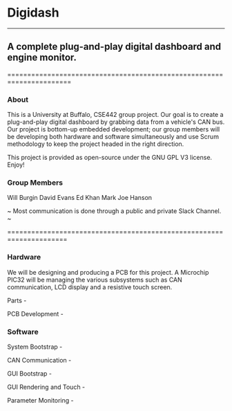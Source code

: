 # Digidash #
--------------------
## A complete plug-and-play digital dashboard and engine monitor. ##
======================================================================

### About ###
This is a University at Buffalo, CSE442 group project. Our goal is to create a plug-and-play 
digital dashboard by grabbing data from a vehicle's CAN bus. Our project is bottom-up 
embedded development; our group members will be developing both hardware and software 
simultaneously and use Scrum methodology to keep the project headed in the right direction.

This project is provided as open-source under the GNU GPL V3 license. Enjoy!

### Group Members ###
Will Burgin
David Evans
Ed
Khan
Mark
Joe Hanson

~ Most communication is done through a public and private Slack Channel. ~

=====================================================================

### Hardware ###

We will be designing and producing a PCB for this project. A Microchip PIC32 will be managing
the various subsystems such as CAN communication, LCD display and a resistive touch screen.

Parts -

PCB Development -

### Software ###
System Bootstrap -

CAN Communication -

GUI Bootstrap -

GUI Rendering and Touch -

Parameter Monitoring -
